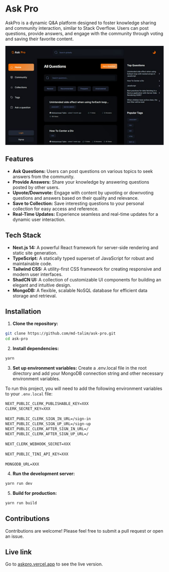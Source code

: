 # Ask Pro

AskPro is a dynamic Q&A platform designed to foster knowledge sharing and community interaction, similar to Stack Overflow. Users can post questions, provide answers, and engage with the community through voting and saving their favorite content.

![AskPro Screenshot](/public/assets/images/screenshot.png)

## Features

- **Ask Questions:** Users can post questions on various topics to seek answers from the community.
- **Provide Answers:** Share your knowledge by answering questions posted by other users.
- **Upvote/Downvote:** Engage with content by upvoting or downvoting questions and answers based on their quality and relevance.
- **Save to Collection:** Save interesting questions to your personal collection for easy access and reference.
- **Real-Time Updates:** Experience seamless and real-time updates for a dynamic user interaction.

## Tech Stack

- **Next.js 14:** A powerful React framework for server-side rendering and static site generation.
- **TypeScript:** A statically typed superset of JavaScript for robust and maintainable code.
- **Tailwind CSS:** A utility-first CSS framework for creating responsive and modern user interfaces.
- **ShadCN UI:** A collection of customizable UI components for building an elegant and intuitive design.
- **MongoDB:** A flexible, scalable NoSQL database for efficient data storage and retrieval.

## Installation

1. **Clone the repository:**

```bash filename="Terminal"
git clone https://github.com/md-talim/ask-pro.git
cd ask-pro
```

2. **Install dependencies:**

```bash filename="Terminal"
yarn
```

3. **Set up environment variables:** Create a .env.local file in the root directory and add your MongoDB connection string and other necessary environment variables.

To run this project, you will need to add the following environment variables to your `.env.local` file:

```plaintext filename=".env.local"
NEXT_PUBLIC_CLERK_PUBLISHABLE_KEY=XXX
CLERK_SECRET_KEY=XXX

NEXT_PUBLIC_CLERK_SIGN_IN_URL=/sign-in
NEXT_PUBLIC_CLERK_SIGN_UP_URL=/sign-up
NEXT_PUBLIC_CLERK_AFTER_SIGN_IN_URL=/
NEXT_PUBLIC_CLERK_AFTER_SIGN_UP_URL=/

NEXT_CLERK_WEBHOOK_SECRET=XXX

NEXT_PUBLIC_TINI_API_KEY=XXX

MONGODB_URL=XXX
```

4. **Run the development server:**

```bash filename="Terminal"
yarn run dev
```

5. **Build for production:**

```bash filename="Terminal"
yarn run build
```

## Contributions

Contributions are welcome! Please feel free to submit a pull request or open an issue.

## Live link

Go to [askpro.vercel.app](https://askpro.vercel.app) to see the live version.
